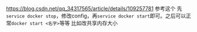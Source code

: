 https://blog.csdn.net/qq_34317565/article/details/109257781
参考这个
先`service docker stop`，修改config，再`service docker start`即可。之后可以正常`docker start <名字>`等等
比如改共享内存大小